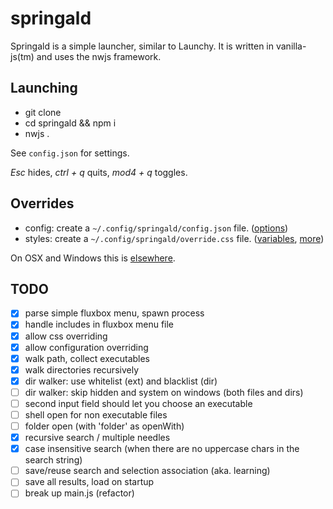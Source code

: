 # springald

Springald is a simple launcher, similar to Launchy. It is written in vanilla-js(tm) and
uses the nwjs framework.

## Launching

* git clone
* cd springald && npm i
* nwjs .

See `config.json` for settings.

_Esc_ hides, _ctrl + q_ quits, _mod4 + q_ toggles.

## Overrides

* config: create a `~/.config/springald/config.json` file. ([options](./config.json))
* styles: create a `~/.config/springald/override.css` file. ([variables](./styles/variables.css), [more](./styles/springald.css))

On OSX and Windows this is [elsewhere](http://docs.nwjs.io/en/latest/References/App/#appdatapath).

## TODO

- [x] parse simple fluxbox menu, spawn process
- [x] handle includes in fluxbox menu file
- [x] allow css overriding
- [x] allow configuration overriding
- [x] walk path, collect executables
- [x] walk directories recursively
- [x] dir walker: use whitelist (ext) and blacklist (dir)
- [ ] dir walker: skip hidden and system on windows (both files and dirs)
- [ ] second input field should let you choose an executable
- [ ] shell open for non executable files
- [ ] folder open (with 'folder' as openWith)
- [x] recursive search / multiple needles
- [x] case insensitive search (when there are no uppercase chars in the search string)
- [ ] save/reuse search and selection association (aka. learning)
- [ ] save all results, load on startup
- [ ] break up main.js (refactor)

